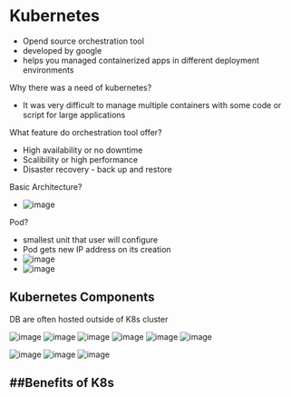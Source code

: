 # Kubernetes

- Opend source orchestration tool
- developed by google
- helps you managed containerized apps in different deployment environments

Why there was a need of kubernetes?
- It was very difficult to manage multiple containers with some code or script for large applications

What feature do orchestration tool offer?
- High availability or no downtime
- Scalibility or high performance
- Disaster recovery - back up and restore

Basic Architecture?
- ![image](https://user-images.githubusercontent.com/47441976/212040290-683886bd-cc9a-4837-bed9-a4efeb6651ab.png)

Pod?
- smallest unit that user will configure
- Pod gets new IP address on its creation
- ![image](https://user-images.githubusercontent.com/47441976/212040844-356124c5-5bf5-4164-94c9-2c5cde0917ca.png)
- ![image](https://user-images.githubusercontent.com/47441976/212041034-5629a2e9-7ed4-4c6a-8c6e-e671bc78fd9c.png)

## Kubernetes Components
DB are often hosted outside of K8s cluster

![image](https://user-images.githubusercontent.com/47441976/212043200-4f4c6390-b586-49db-98e5-d3a77b9837bc.png)
![image](https://user-images.githubusercontent.com/47441976/212043696-f2542a6a-a6ab-4aa6-aa91-8ba63b7f0b68.png)
![image](https://user-images.githubusercontent.com/47441976/212044266-56b240f5-4946-427a-aac7-cd8d06817378.png)
![image](https://user-images.githubusercontent.com/47441976/212044908-d532087f-cd24-409f-9078-b8267381b1ef.png)
![image](https://user-images.githubusercontent.com/47441976/212047302-769b1a2b-ca40-4890-a58c-65a09fd621a5.png)
![image](https://user-images.githubusercontent.com/47441976/212047709-29b5393b-8a29-450f-b501-915ee28f6c74.png)

![image](https://user-images.githubusercontent.com/47441976/212051959-998760bf-eefa-4d9b-8d94-fb3d5134a520.png)
![image](https://user-images.githubusercontent.com/47441976/212052425-35476835-69f7-4eb4-801b-f2e56e016af0.png)
![image](https://user-images.githubusercontent.com/47441976/212053215-1d683de2-da8a-45de-a6a2-be77e5f217db.png)


##Benefits of K8s 
- 


